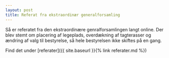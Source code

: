 ```yaml
---
layout: post
title: Referat fra ekstraordinær generalforsamling
---
```

Så er referatet fra den ekstraordinære genralforsamlingen langt online. Der blev stemt om placering af legeplads, overdækning af tagterasser og ændring af valg til bestyrelse, så hele bestyrelsen ikke skiftes på en gang.

Find det under [referater]({{ site.baseurl }}{% link referater.md %})